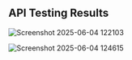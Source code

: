 ## API Testing Results

![Screenshot 2025-06-04 122103](https://github.com/user-attachments/assets/2c4d9a75-bd5a-4437-9d00-d61677b929b7)

![Screenshot 2025-06-04 124615](https://github.com/user-attachments/assets/a65d433f-aa84-4b54-ab86-27a47f7eb86c)


